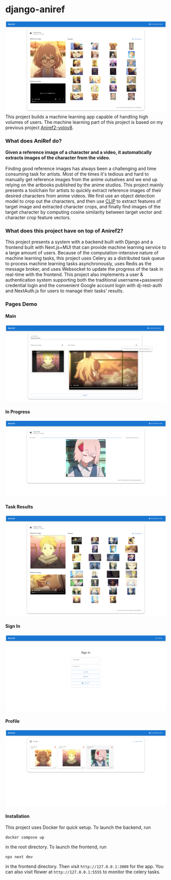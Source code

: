 # django-aniref 
![img](/demo/result.png) 
This project builds a machine learning app capable of handling high volumes of users. The machine learning part of this project is based on my previous project [Aniref2-yolov8](https://github.com/SoulflareRC/Aniref2-yolov8/tree/main).
### What does AniRef do?
**Given a reference image of a character and a video, it automatically extracts images of the character from the video.** <br> <br>
Finding good reference images has always been a challenging and time consuming task for artists. Most of the times it's tedious and hard to manually get reference images from the anime outselves and we end up relying on the artbooks published by the anime studios. This project mainly presents a toolchain for artists to quickly extract reference images of their desired characters from anime videos.  We first use an object detection model to crop out the characters, and then use [CLIP](https://github.com/openai/CLIP) to extract features of target image and extracted character crops, and finally find images of the target character by computing cosine similarity between target vector and character crop feature vectors.  
### What does this project have on top of Aniref2? 
This project presents a system with a backend built with Django and a frontend built with Next.js+MUI that can provide machine learning service to a large amount of users. Because of the computation-intensive nature of machine learning tasks, this project uses Celery 
as a distributed task queue to process machine learning tasks asynchronously, uses Redis as the message broker, and uses Websocket to update the progress of the task in real-time with the frontend. This project also implements a user & authentication system supporting both the traditional username+password credential login and the convenient Google account login with dj-rest-auth and NextAuth.js for users to manage their tasks' results. 
### Pages Demo 
#### Main 
![img](/demo/main.png) 
#### In Progress
![img](/demo/task.png) 
#### Task Results 
![img](/demo/result2.png)
#### Sign In 
![img](/demo/signin.png) 
#### Profile 
![img](/demo/profile.png)
#### Installation 
This project uses Docker for quick setup. To launch the backend, run 
```
docker compose up
```
in the root directory.
To launch the frontend, run 
```
npx next dev 
```
in the frontend directory. 
Then visit `http://127.0.0.1:3000` for the app. 
You can also visit flower at `http://127.0.0.1:5555` to monitor the celery tasks. 
